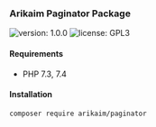 ### Arikaim Paginator Package
![version: 1.0.0](https://img.shields.io/github/release/arikaim/paginator.svg)
![license: GPL3](https://img.shields.io/badge/License-GPLv3-blue.svg)
     

     
#### Requirements 
  * PHP 7.3, 7.4


#### Installation

```sh
composer require arikaim/paginator
```
